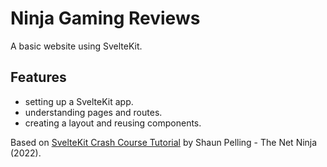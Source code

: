 # Ninja Gaming Reviews

A basic website using SvelteKit.

<!-- <p align="center">
        <img src="screenshot.png">
</p> -->

## Features

- setting up a SvelteKit app.
- understanding pages and routes.
- creating a layout and reusing components.

Based on [SvelteKit Crash Course Tutorial](https://www.youtube.com/playlist?list=PL4cUxeGkcC9hpM9ARM59Ve3jqcb54dqiP) by Shaun Pelling - The Net Ninja (2022).